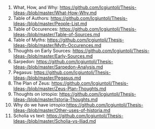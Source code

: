 1. What, How, and Why: https://github.com/lcgiuntoli/Thesis-Ideas-/blob/master/What-How-Why.md
2. Table of Authors: https://github.com/lcgiuntoli/Thesis-Ideas-/blob/master/People-List.md
3. Table of Occurences: https://github.com/lcgiuntoli/Thesis-Ideas-/blob/master/Table-of-Sources.md
4. Table of Myths: https://github.com/lcgiuntoli/Thesis-Ideas-/blob/master/Myth-Occurences.md
5. Thoughts on Early Sources: https://github.com/lcgiuntoli/Thesis-Ideas-/blob/master/Early-Sources.md
6. Sarpedon: https://github.com/lcgiuntoli/Thesis-Ideas-/blob/master/Sarpedon-Analysis.md
7. Pegasus: https://github.com/lcgiuntoli/Thesis-Ideas-/blob/master/Pegasus.md
8. The Plan of Zeus: https://github.com/lcgiuntoli/Thesis-Ideas-/blob/master/Zeus-Plan-Thoughts.md
9. Thoughts on ἱστορία: https://github.com/lcgiuntoli/Thesis-Ideas-/blob/master/Istoria-Thoughts.md
10. Why do we have ἱστορία:https://github.com/lcgiuntoli/Thesis-Ideas-/blob/master/Other-uses-of-historia.md
11. Scholia vs text: https://github.com/lcgiuntoli/Thesis-Ideas-/blob/master/Scholia-vs-Iliad.md
